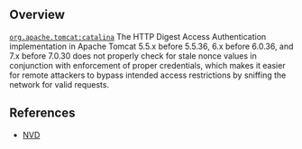 ## Overview
[`org.apache.tomcat:catalina`](http://search.maven.org/#search%7Cga%7C1%7Ca%3A%22catalina%22)
The HTTP Digest Access Authentication implementation in Apache Tomcat 5.5.x before 5.5.36, 6.x before 6.0.36, and 7.x before 7.0.30 does not properly check for stale nonce values in conjunction with enforcement of proper credentials, which makes it easier for remote attackers to bypass intended access restrictions by sniffing the network for valid requests.

## References
- [NVD](https://web.nvd.nist.gov/view/vuln/detail?vulnId=CVE-2012-5887)